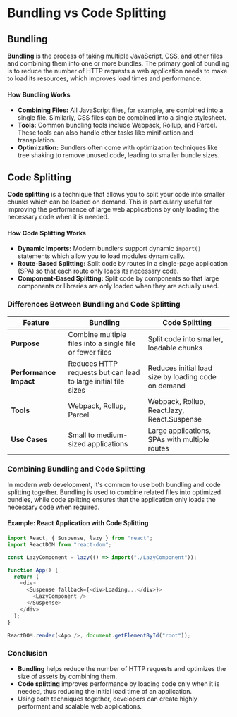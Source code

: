 # Bundling vs Code Splitting

## Bundling

**Bundling** is the process of taking multiple JavaScript, CSS, and other files and combining them into one or more bundles. The primary goal of bundling is to reduce the number of HTTP requests a web application needs to make to load its resources, which improves load times and performance.

#### How Bundling Works

- **Combining Files:** All JavaScript files, for example, are combined into a single file. Similarly, CSS files can be combined into a single stylesheet.
- **Tools:** Common bundling tools include Webpack, Rollup, and Parcel. These tools can also handle other tasks like minification and transpilation.
- **Optimization:** Bundlers often come with optimization techniques like tree shaking to remove unused code, leading to smaller bundle sizes.

## Code Splitting

**Code splitting** is a technique that allows you to split your code into smaller chunks which can be loaded on demand. This is particularly useful for improving the performance of large web applications by only loading the necessary code when it is needed.

#### How Code Splitting Works

- **Dynamic Imports:** Modern bundlers support dynamic `import()` statements which allow you to load modules dynamically.
- **Route-Based Splitting:** Split code by routes in a single-page application (SPA) so that each route only loads its necessary code.
- **Component-Based Splitting:** Split code by components so that large components or libraries are only loaded when they are actually used.

### Differences Between Bundling and Code Splitting

| Feature                | Bundling                                                       | Code Splitting                                      |
| ---------------------- | -------------------------------------------------------------- | --------------------------------------------------- |
| **Purpose**            | Combine multiple files into a single file or fewer files       | Split code into smaller, loadable chunks            |
| **Performance Impact** | Reduces HTTP requests but can lead to large initial file sizes | Reduces initial load size by loading code on demand |
| **Tools**              | Webpack, Rollup, Parcel                                        | Webpack, Rollup, React.lazy, React.Suspense         |
| **Use Cases**          | Small to medium-sized applications                             | Large applications, SPAs with multiple routes       |

### Combining Bundling and Code Splitting

In modern web development, it's common to use both bundling and code splitting together. Bundling is used to combine related files into optimized bundles, while code splitting ensures that the application only loads the necessary code when required.

#### Example: React Application with Code Splitting

```javascript
import React, { Suspense, lazy } from "react";
import ReactDOM from "react-dom";

const LazyComponent = lazy(() => import("./LazyComponent"));

function App() {
  return (
    <div>
      <Suspense fallback={<div>Loading...</div>}>
        <LazyComponent />
      </Suspense>
    </div>
  );
}

ReactDOM.render(<App />, document.getElementById("root"));
```

### Conclusion

- **Bundling** helps reduce the number of HTTP requests and optimizes the size of assets by combining them.
- **Code splitting** improves performance by loading code only when it is needed, thus reducing the initial load time of an application.
- Using both techniques together, developers can create highly performant and scalable web applications.
